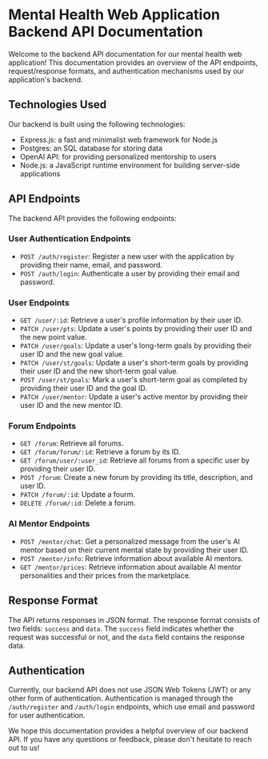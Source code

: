 # Mental Health Web Application Backend API Documentation

Welcome to the backend API documentation for our mental health web application! This documentation provides an overview of the API endpoints, request/response formats, and authentication mechanisms used by our application's backend.

## Technologies Used

Our backend is built using the following technologies:

- Express.js: a fast and minimalist web framework for Node.js
- Postgres: an SQL database for storing data
- OpenAI API: for providing personalized mentorship to users
- Node.js: a JavaScript runtime environment for building server-side applications

## API Endpoints

The backend API provides the following endpoints:

### User Authentication Endpoints

- `POST /auth/register`: Register a new user with the application by providing their name, email, and password.
- `POST /auth/login`: Authenticate a user by providing their email and password.

### User Endpoints

- `GET /user/:id`: Retrieve a user's profile information by their user ID.
- `PATCH /user/pts`: Update a user's points by providing their user ID and the new point value.
- `PATCH /user/goals`: Update a user's long-term goals by providing their user ID and the new goal value.
- `PATCH /user/st/goals`: Update a user's short-term goals by providing their user ID and the new short-term goal value.
- `POST /user/st/goals`: Mark a user's short-term goal as completed by providing their user ID and the goal ID.
- `PATCH /user/mentor`: Update a user's active mentor by providing their user ID and the new mentor ID.

### Forum Endpoints

- `GET /forum`: Retrieve all forums.
- `GET /forum/forum/:id`: Retrieve a forum by its ID.
- `GET /forum/user/:user_id`: Retrieve all forums from a specific user by providing their user ID.
- `POST /forum`: Create a new forum by providing its title, description, and user ID.
- `PATCH /forum/:id`: Update a fourm.
- `DELETE /forum/:id`: Delete a forum.

### AI Mentor Endpoints

- `POST /mentor/chat`: Get a personalized message from the user's AI mentor based on their current mental state by providing their user ID.
- `POST /mentor/info`: Retrieve information about available AI mentors.
- `GET /mentor/prices`: Retrieve information about available AI mentor personalities and their prices from the marketplace.

## Response Format

The API returns responses in JSON format. The response format consists of two fields: `success` and `data`. The `success` field indicates whether the request was successful or not, and the `data` field contains the response data.

## Authentication

Currently, our backend API does not use JSON Web Tokens (JWT) or any other form of authentication. Authentication is managed through the `/auth/register` and `/auth/login` endpoints, which use email and password for user authentication.

We hope this documentation provides a helpful overview of our backend API. If you have any questions or feedback, please don't hesitate to reach out to us!